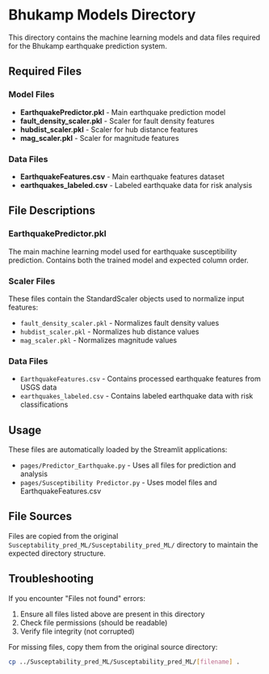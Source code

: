 # Bhukamp Models Directory

This directory contains the machine learning models and data files required for the Bhukamp earthquake prediction system.

## Required Files

### Model Files
- **EarthquakePredictor.pkl** - Main earthquake prediction model
- **fault_density_scaler.pkl** - Scaler for fault density features
- **hubdist_scaler.pkl** - Scaler for hub distance features  
- **mag_scaler.pkl** - Scaler for magnitude features

### Data Files
- **EarthquakeFeatures.csv** - Main earthquake features dataset
- **earthquakes_labeled.csv** - Labeled earthquake data for risk analysis

## File Descriptions

### EarthquakePredictor.pkl
The main machine learning model used for earthquake susceptibility prediction. Contains both the trained model and expected column order.

### Scaler Files
These files contain the StandardScaler objects used to normalize input features:
- `fault_density_scaler.pkl` - Normalizes fault density values
- `hubdist_scaler.pkl` - Normalizes hub distance values
- `mag_scaler.pkl` - Normalizes magnitude values

### Data Files
- `EarthquakeFeatures.csv` - Contains processed earthquake features from USGS data
- `earthquakes_labeled.csv` - Contains labeled earthquake data with risk classifications

## Usage

These files are automatically loaded by the Streamlit applications:
- `pages/Predictor_Earthquake.py` - Uses all files for prediction and analysis
- `pages/Susceptibility Predictor.py` - Uses model files and EarthquakeFeatures.csv

## File Sources

Files are copied from the original `Susceptability_pred_ML/Susceptability_pred_ML/` directory to maintain the expected directory structure.

## Troubleshooting

If you encounter "Files not found" errors:
1. Ensure all files listed above are present in this directory
2. Check file permissions (should be readable)
3. Verify file integrity (not corrupted)

For missing files, copy them from the original source directory:
```bash
cp ../Susceptability_pred_ML/Susceptability_pred_ML/[filename] .
```